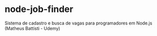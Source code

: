 # node-job-finder
Sistema de cadastro e busca de vagas para programadores em Node.js (Matheus Battisti - Udemy)
